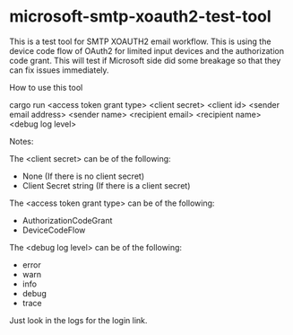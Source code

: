 # microsoft-smtp-xoauth2-test-tool
This is a test tool for SMTP XOAUTH2 email workflow. This is using the device code flow of OAuth2 for limited input devices and the authorization code grant. This will test if Microsoft side did some breakage so that they can fix issues immediately.


How to use this tool

cargo run \<access token grant type\> \<client secret\> \<client id\> \<sender email address\> \<sender name\> \<recipient email\> \<recipient name\> \<debug log level\>


Notes:

The \<client secret\> can be of the following:
- None (If there is no client secret)
- Client Secret string (If there is a client secret)


The \<access token grant type\> can be of the following:
- AuthorizationCodeGrant
- DeviceCodeFlow


The \<debug log level\> can be of the following:
- error
- warn
- info
- debug
- trace

Just look in the logs for the login link.